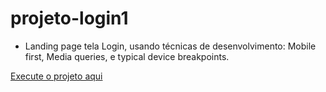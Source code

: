 # projeto-login1

* Landing page tela Login, usando técnicas de desenvolvimento: Mobile first, Media queries, e typical device breakpoints.

<a href="https://bryan-araujo23.github.io/projeto-login1/" target="_blank">Execute o projeto aqui</a>
